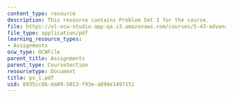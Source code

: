 ```yaml
---
content_type: resource
description: This resource contains Problem Set 1 for the course.
file: https://ol-ocw-studio-app-qa.s3.amazonaws.com/courses/5-43-advanced-organic-chemistry-spring-2007/8935cc86da095013f93ea894e1497151_ps_1.pdf
file_type: application/pdf
learning_resource_types:
- Assignments
ocw_type: OCWFile
parent_title: Assignments
parent_type: CourseSection
resourcetype: Document
title: ps_1.pdf
uid: 8935cc86-da09-5013-f93e-a894e1497151
---
```

